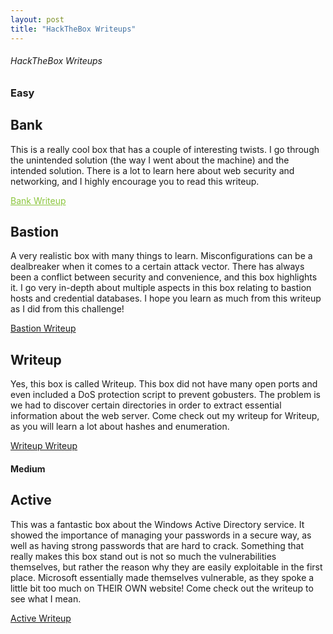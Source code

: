 ```yaml
---
layout: post
title: "HackTheBox Writeups"
---
```


###### HackTheBox Writeups

### Easy


## Bank

This is a really cool box that has a couple of interesting twists. I go through the unintended solution (the way I went about the machine) and the intended solution. There is a lot to learn here about web security and networking, and I highly encourage you to read this writeup.

<a href="https://0xd4y.github.io/Writeups/HackTheBox/Bank%20Writeup.pdf" style="color:#8cc63e;">Bank Writeup</a>


## Bastion

A very realistic box with many things to learn. Misconfigurations can be a dealbreaker when it comes to a certain attack vector. There has always been a conflict between security and convenience, and this box highlights it. I go very in-depth about multiple aspects in this box relating to bastion hosts and credential databases. I hope you learn as much from this writeup as I did from this challenge!

<a href="https://0xd4y.github.io/Writeups/HackTheBox/Bastion%20Writeup.pdf">Bastion Writeup</a>

## Writeup

Yes, this box is called Writeup. This box did not have many open ports and even included a DoS protection script to prevent gobusters. The problem is we had to discover certain directories in order to extract essential information about the web server. Come check out my writeup for Writeup, as you will learn a lot about hashes and enumeration.

<a href="https://0xd4y.github.io/Writeups/HackTheBox/Writeup%20Writeup.pdf">Writeup Writeup</a>

#### Medium


## Active

This was a fantastic box about the Windows Active Directory service. It showed the importance of managing your passwords in a secure way, as well as having strong passwords that are hard to crack. Something that really makes this box stand out is not so much the vulnerabilities themselves, but rather the reason why they are easily exploitable in the first place. Microsoft essentially made themselves vulnerable, as they spoke a little bit too much on THEIR OWN website! Come check out the writeup to see what I mean.

<a href="https://0xd4y.github.io/Writeups/HackTheBox/Active%20Writeup.pdf">Active Writeup</a>
